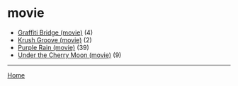 # movie

  * [Graffiti Bridge (movie)](./movie/graffiti-bridge/) (4)
  * [Krush Groove (movie)](./movie/krush-groove/) (2)
  * [Purple Rain (movie)](./movie/purple-rain/) (39)
  * [Under the Cherry Moon (movie)](./movie/under-the-cherry-moon/) (9)

----

[Home](../)
